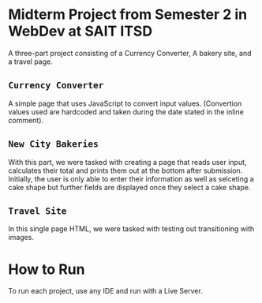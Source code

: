 # Midterm Project from Semester 2 in WebDev at SAIT ITSD
A three-part project consisting of a Currency Converter, A bakery site, and a travel page.

## `Currency Converter`
A simple page that uses JavaScript to convert input values. (Convertion values used are hardcoded and taken during the date stated in the inline comment).

## `New City Bakeries`
With this part, we were tasked with creating a page that reads user input, calculates their total and prints them out at the bottom after submission.
Initially, the user is only able to enter their information as well as selceting a cake shape but further fields are displayed once they select a cake shape.

## `Travel Site`
In this single page HTML, we were tasked with testing out transitioning with images.

# How to Run
To run each project, use any IDE and run with a Live Server.
